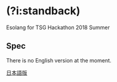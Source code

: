 # (?i:standback)
Esolang for TSG Hackathon 2018 Summer

## Spec
There is no English version at the moment.

[日本語版](spec.ja.md)
